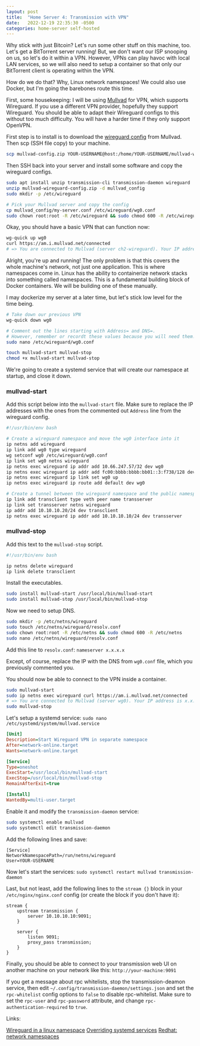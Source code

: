 ```yaml
---
layout: post
title:  "Home Server 4: Transmission with VPN"
date:   2022-12-19 22:35:30 -0500
categories: home-server self-hosted
---
```


Why stick with just Bitcoin? Let's run some other stuff on this machine, too. Let's get a BitTorrent server running! But, we don't want our ISP snooping on us, so let's do it within a VPN. However, VPNs can play havoc with local LAN services, so we will also need to setup a container so that only our BitTorrent client is operating within the VPN.

How do we do that? Why, Linux network namespaces! We could also use Docker, but I'm going the barebones route this time.

First, some housekeeping: I will be using [Mullvad](https://mullvad.net) for VPN, which supports Wireguard. If you use a different VPN provider, hopefully they support Wireguard. You should be able to adapt their Wireguard configs to this without too much difficulty. You will have a harder time if they only support OpenVPN.

First step is to install is to download the [wireguard config](https://mullvad.net/en/account/#/wireguard-config/) from Mullvad. Then scp (SSH file copy) to your machine.

```bash
scp mullvad-config.zip YOUR-USERNAME@host:/home/YOUR-USERNAME/mullvad-wireguard.zip
```

Then SSH back into your server and install some software and copy the wireguard configs.

```bash
sudo apt install unzip transmission-cli transmission-daemon wireguard
unzip mullvad-wireguard-config.zip -d mullvad_config
sudo mkdir -p /etc/wireguard

# Pick your Mullvad server and copy the config
cp mullvad_config/my-server.conf /etc/wireguard/wg0.conf
sudo chown root:root -R /etc/wireguard && sudo chmod 600 -R /etc/wireguard
```

Okay, you should have a basic VPN that can function now:

```bash
wg-quick up wg0
curl https://am.i.mullvad.net/connected
# => You are connected to Mullvad (server ch2-wireguard). Your IP address is 81.17.24.203
```

Alright, you're up and running! The only problem is that this covers the whole machine's network, not just one application. This is where namespaces come in. Linux has the ability to containerize network stacks into something called namespaces. This is a fundamental building block of Docker containers. We will be building one of these manually.

I may dockerize my server at a later time, but let's stick low level for the time being.

```bash
# Take down our previous VPN
wg-quick down wg0

# Comment out the lines starting with Address= and DNS=.
# However, remember or recordt these values because you will need them!
sudo nano /etc/wireguard/wg0.conf

touch mullvad-start mullvad-stop
chmod +x mullvad-start mullvad-stop
```

We're going to create a systemd service that will create our namespace at startup, and close it down.

### mullvad-start

Add this script below into the `mullvad-start` file. Make sure to replace the IP addresses with the ones from the commented out `Address` line from the wireguard config.

```bash
#!/usr/bin/env bash

# Create a wireguard namespace and move the wg0 interface into it
ip netns add wireguard
ip link add wg0 type wireguard
wg setconf wg0 /etc/wireguard/wg0.conf
ip link set wg0 netns wireguard
ip netns exec wireguard ip addr add 10.66.247.57/32 dev wg0
ip netns exec wireguard ip addr add fc00:bbbb:bbbb:bb01::3:f738/128 dev wg0
ip netns exec wireguard ip link set wg0 up
ip netns exec wireguard ip route add default dev wg0

# Create a tunnel between the wireguard namespace and the public namespace
ip link add transclient type veth peer name transserver
ip link set transserver netns wireguard
ip addr add 10.10.10.20/24 dev transclient
ip netns exec wireguard ip addr add 10.10.10.10/24 dev transserver
```

### mullvad-stop

Add this text to the `mullvad-stop` script.

```bash
#!/usr/bin/env bash

ip netns delete wireguard
ip link delete transclient
```

Install the executables.

```bash
sudo install mullvad-start /usr/local/bin/mullvad-start
sudo install mullvad-stop /usr/local/bin/mullvad-stop
```

Now we need to setup DNS.

```bash
sudo mkdir -p /etc/netns/wireguard
sudo touch /etc/netns/wireguard/resolv.conf
sudo chown root:root -R /etc/netns && sudo chmod 600 -R /etc/netns
sudo nano /etc/netns/wireguard/resolv.conf
```

Add this line to `resolv.conf`: `nameserver x.x.x.x`

Except, of course, replace the IP with the DNS from `wg0.conf` file, which you previously commented you.

You should now be able to connect to the VPN inside a container.

```bash
sudo mullvad-start
sudo ip netns exec wireguard curl https://am.i.mullvad.net/connected
# => You are connected to Mullvad (server wg0). Your IP address is x.x.x.x
sudo mullvad-stop
```

Let's setup a systemd service: `sudo nano /etc/systemd/system/mullvad.service`

```ini
[Unit]
Description=Start Wireguard VPN in separate namespace
After=network-online.target
Wants=network-online.target

[Service]
Type=oneshot
ExecStart=/usr/local/bin/mullvad-start
ExecStop=/usr/local/bin/mullvad-stop
RemainAfterExit=true

[Install]
WantedBy=multi-user.target
```

Enable it and modify the `transmission-daemon` service:

```bash
sudo systemctl enable mullvad
sudo systemctl edit transmission-daemon
```

Add the following lines and save:

```
[Service]
NetworkNamespacePath=/run/netns/wireguard
User=YOUR-USERNAME
```

Now let's start the services: `sudo systemctl restart mullvad transmission-daemon`

Last, but not least, add the following lines to the `stream {}` block in your `/etc/nginx/nginx.conf` config (or create the block if you don't have it):

```
stream {
	upstream transmission {
		server 10.10.10.10:9091;
	}

	server {
		listen 9091;
		proxy_pass transmission;
	}
}
```

Finally, you should be able to connect to your transmission web UI on another machine on your
network like this: `http://your-machine:9091`

If you get a message about rpc whitelists, stop the transmission-deamon service, then edit `~/.config/transmission-daemon/settings.json` and set the `rpc-whitelist` config options to `false` to disable rpc-whitelist. Make sure to set the `rpc-user` and `rpc-password` attribute, and change `rpc-authentication-required` to `true`.


Links:

[Wireguard in a linux namespace](https://volatilesystems.org/wireguard-in-a-separate-linux-network-namespace.html)
[Overriding systemd services](https://askubuntu.com/questions/659267/how-do-i-override-or-configure-systemd-services)
[Redhat: network namespaces](https://www.redhat.com/sysadmin/net-namespaces)
